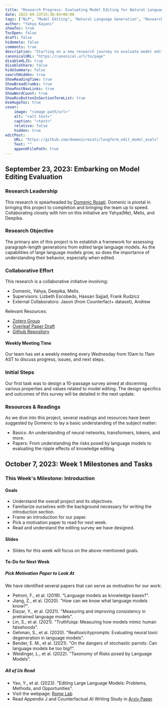 ```yaml
---
title: "Research Progress: Evaluating Model Editing for Natural Language Generation"
date: 2023-09-23T15:30:03+00:00
tags: ["NLP", "Model Editing", "Natural Language Generation", "Research Update"]
author: "Yahya Kayani"
showToc: true
TocOpen: false
draft: false
hidemeta: false
comments: true
description: "Starting on a new research journey to evaluate model editing in natural language generation."
canonicalURL: "https://canonical.url/to/page"
disableHLJS: true
disableShare: false
hideSummary: false
searchHidden: true
ShowReadingTime: true
ShowBreadCrumbs: true
ShowPostNavLinks: true
ShowWordCount: true
ShowRssButtonInSectionTermList: true
UseHugoToc: true
cover:
    image: "<image path/url>"
    alt: "<alt text>"
    caption: "<text>"
    relative: false
    hidden: true
editPost:
    URL: "https://github.com/domenicrosati/longform_edit_model_evals"
    Text: ""
    appendFilePath: true
---
```


## **September 23, 2023: Embarking on Model Editing Evaluation**

### **Research Leadership**

This research is spearheaded by [Domenic Rosati](https://github.com/domenicrosati). Domenic is pivotal in bringing this project to completion and bringing the team up to speed. Collaborating closely with him on this initiative are Yahya(Me), Melis, and Deepika.


### **Research Objective**

The primary aim of this project is to establish a framework for assessing paragraph-length generations from edited large language models. As the capabilities of large language models grow, so does the importance of understanding their behavior, especially when edited.

### **Collaborative Effort**

This research is a collaborative initiative involving:

- Domenic, Yahya, Deepika, Melis.
- Supervisors: Lizbeth Escobedo, Hassan Sajjad, Frank Rudzicz
- External Collaborators: Jason (from Counterfact+ dataset), Andrew

Relevant Resources:
- [Zotero Group](https://www.zotero.org/groups/5187924/long-form-model-edit-eval)
- [Overleaf Paper Draft](https://www.overleaf.com/4737549179znvrxghfcyqg)
- [Github Repository](https://github.com/domenicrosati/longform_edit_model_evals)

#### **Weekly Meeting Time**

Our team has set a weekly meeting every Wednesday from 10am to 11am AST to discuss progress, issues, and next steps.


### **Initial Steps**

Our first task was to design a 10-passage survey aimed at discerning various properties and values related to model editing. The design specifics and outcomes of this survey will be detailed in the next update.

### **Resources & Readings**

As we dive into this project, several readings and resources have been suggested by Domenic to lay a basic understanding of the subject matter:
- Basics: An understanding of neural networks, transformers, tokens, and more.
- Papers: From understanding the risks posed by language models to evaluating the ripple effects of knowledge editing.



## **October 7, 2023: Week 1 Milestones and Tasks**

### **This Week's Milestone: Introduction**

#### **Goals**

- Understand the overall project and its objectives.
- Familiarize ourselves with the background necessary for writing the introduction section.
- Frame an introduction for our paper.
- Pick a motivation paper to read for next week.
- Read and understand the editing survey we have designed.

#### **Slides**

- Slides for this week will focus on the above-mentioned goals.

#### **To-Do for Next Week**

##### **Pick Motivation Paper to Look At**

We have identified several papers that can serve as motivation for our work:

- Petroni, F., et al. (2019). "Language models as knowledge bases?".
- Jiang, Z., et al. (2020). "How can we know what language models know?".
- Elazar, Y., et al. (2021). "Measuring and improving consistency in pretrained language models".
- Lin, S., et al. (2021). "Truthfulqa: Measuring how models mimic human falsehoods".
- Gehman, S., et al. (2020). "Realtoxicityprompts: Evaluating neural toxic degeneration in language models".
- Bender, E. M., et al. (2021). "On the dangers of stochastic parrots: Can language models be too big?".
- Weidinger, L., et al. (2022). "Taxonomy of Risks posed by Language Models".

##### **All of Us Read**

- Yao, Y., et al. (2023). "Editing Large Language Models: Problems, Methods, and Opportunities".
- Visit the webpage: [Rome Lab](https://rome.baulab.info/)
- Read Appendix J and Counterfactual AI Writing Study in [Arxiv Paper](https://arxiv.org/pdf/2202.05262.pdf)
